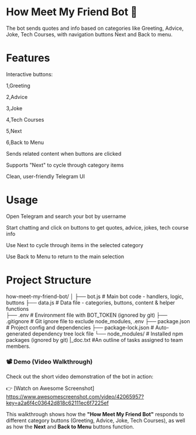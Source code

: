 # How Meet My Friend Bot 🤝

The bot sends quotes and info based on categories like Greeting, Advice, Joke, Tech Courses, with navigation buttons Next and Back to menu.

# Features

  Interactive buttons:

  1,Greeting

  2,Advice

  3,Joke

  4,Tech Courses

  5,Next

6,Back to Menu

Sends related content when buttons are clicked

Supports "Next" to cycle through category items

Clean, user-friendly Telegram UI

# Usage
Open Telegram and search your bot by username

Start chatting and click on buttons to get quotes, advice, jokes, tech course info

Use Next to cycle through items in the selected category

Use Back to Menu to return to the main selection

# Project Structure
 
 how-meet-my-friend-bot/
│
├── bot.js              # Main bot code - handlers, logic, buttons
├── data.js             # Data file - categories, buttons, content & helper functions   
├── .env                # Environment file with BOT_TOKEN (ignored by git)
├── .gitignore          # Git ignore file to exclude node_modules, .env
├── package.json        # Project config and dependencies
├── package-lock.json   # Auto-generated dependency tree lock file
└── node_modules/       # Installed npm packages (ignored by git)
|_doc.txt               #An outline of tasks assigned to team members.







### 📽️ Demo (Video Walkthrough)

Check out the short video demonstration of the bot in action:

👉 [Watch on Awesome Screenshot]
https://www.awesomescreenshot.com/video/42065957?key=a2a6f4c03642d818c62111ec6f7225ef

This walkthrough shows how the **"How Meet My Friend Bot"** responds to different category buttons (Greeting, Advice, Joke, Tech Courses), as well as how the **Next** and **Back to Menu** buttons function.
